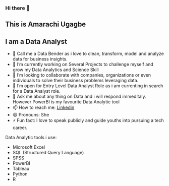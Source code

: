 ### Hi there 👋

## This is Amarachi Ugagbe

## I am a Data Analyst

- 🔭 Call me a Data Bender as i love to clean, transform, model and analyze data for business insights.
- 🔭 I’m currently working on Several Projects to challenge myself and grow my Data Analytics and Science Skill
- 👯 I’m looking to collaborate with companies, organizations or even individuals to solve their business problems leveraging data.
- 🤔 I’m open for Entry Level Data Analyst Role as i am currenting in search for a Data Analyst role.
- 💬 Ask me about any thing on Data and i will respond immeditaly. However PowerBI is my favourite Data Analytic tool
- 📫 How to reach me: [Linkedin](https://www.linkedin.com/in/data-analyst-amarachi-nwoke-ugagbe/)
- 😄 Pronouns: She
- ⚡ Fun fact: I love to speak publicly and  guide youths into pursuing a tech career.


Data Analytic tools i use:

- Microsoft Excel
- SQL (Structured Query Language)
- SPSS
- PowerBI
- Tableau
- Python
- R

<!--
**Amarabright/Amarabright** is a ✨ _special_ ✨ repository because its `README.md` (this file) appears on your GitHub profile.

Here are some ideas to get you started:

- 🌱 I’m currently learning ...
-->
